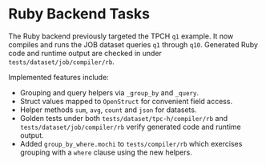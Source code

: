 # Ruby Backend Tasks

The Ruby backend previously targeted the TPCH `q1` example. It now compiles and
runs the JOB dataset queries `q1` through `q10`. Generated Ruby code and runtime
output are checked in under `tests/dataset/job/compiler/rb`.

Implemented features include:
- Grouping and query helpers via `_group_by` and `_query`.
- Struct values mapped to `OpenStruct` for convenient field access.
- Helper methods `sum`, `avg`, `count` and `json` for datasets.
- Golden tests under both `tests/dataset/tpc-h/compiler/rb` and
  `tests/dataset/job/compiler/rb` verify generated code and runtime output.
- Added `group_by_where.mochi` to `tests/compiler/rb` which exercises grouping
  with a `where` clause using the new helpers.
